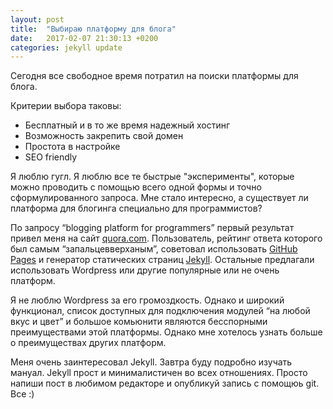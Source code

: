 ```yaml
---
layout: post
title:  "Выбираю платформу для блога"
date:   2017-02-07 21:30:13 +0200
categories: jekyll update
---
```

Сегодня все свободное время потратил на поиски платформы для блога.

Критерии выбора таковы:
* Бесплатный и в то же время надежный хостинг
* Возможность закрепить свой домен
* Простота в настройке
* SEO friendly

Я люблю гугл. Я люблю все те быстрые "эксперименты", которые можно проводить с помощью всего одной формы и точно сформулированного запроса. Мне стало интересно, а существует ли платформа для блогинга специально для программистов?

По запросу “blogging platform for programmers” первый результат привел меня на сайт [quora.com](https://www.google.com.ua/url?sa=t&rct=j&q=&esrc=s&source=web&cd=1&cad=rja&uact=8&ved=0ahUKEwjf4rDJ3f7RAhUC8ywKHRpGA4YQFggnMAA&url=https%3A%2F%2Fwww.quora.com%2FWhats-the-best-blogging-platform-for-programmers&usg=AFQjCNHL8kF-pYwfH8uqLlLqIS3hU658dw&sig2=r-R9T7TJ4EBwK3hraWaS2Q). Пользователь, рейтинг ответа которого был самым “запальцевверханым”, советовал использовать [GitHub Pages](http://github.io) и генератор статических страниц [Jekyll](https://jekyllrb.com). Остальные предлагали использовать Wordpress или другие популярные или не очень платформ.

Я не люблю Wordpress за его громоздкость. Однако и широкий функционал, список доступных для подключения модулей “на любой вкус и цвет” и большое комьюнити являются бесспорными преимуществами этой платформы. Однако мне хотелось узнать больше о преимуществах других платформ.

Меня очень заинтересовал Jekyll. Завтра буду подробно изучать мануал. Jekyll прост и минималистичен во всех отношениях. Просто напиши пост в любимом редакторе и опубликуй запись с помощюь git. Все :)


